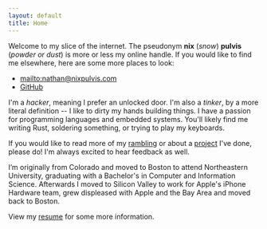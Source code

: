 ```yaml
---
layout: default
title: Home
---
```


Welcome to my slice of the internet. The pseudonym **nix** (_snow_) **pulvis**
(_powder or dust_) is more or less my online handle. If you would like to find
me elsewhere, here are some more places to look:

- <mailto:nathan@nixpulvis.com>
- [GitHub](https://github.com/nixpulvis)

I'm a *hacker*, meaning I prefer an unlocked door. I'm also a *tinker*, by a
more literal definition -- I like to dirty my hands building things. I have a
passion for programming languages and embedded systems. You'll likely find me
writing Rust, soldering something, or trying to play my keyboards.

If you would like to read more of my [rambling](/ramblings) or about a
[project](/projects) I've done, please do! I'm always excited to hear feedback
as well.

I’m originally from Colorado and moved to Boston to attend Northeastern
University, graduating with a Bachelor's in Computer and Information Science.
Afterwards I moved to Silicon Valley to work for Apple's iPhone Hardware team,
grew displeased with Apple and the Bay Area and moved back to Boston.

View my [resume](/resume.pdf) for some more information.
